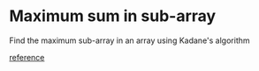 # Maximum sum in sub-array

Find the maximum sub-array in an array using Kadane's algorithm

[reference](https://en.wikipedia.org/wiki/Maximum_subarray_problem)